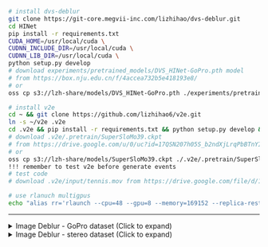 ``` bash
# install dvs-deblur
git clone https://git-core.megvii-inc.com/lizhihao/dvs-deblur.git
cd HINet
pip install -r requirements.txt
CUDA_HOME=/usr/local/cuda \
CUDNN_INCLUDE_DIR=/usr/local/cuda \
CUDNN_LIB_DIR=/usr/local/cuda \
python setup.py develop
# download experiments/pretrained_models/DVS_HINet-GoPro.pth model 
# from https://box.nju.edu.cn/f/4accea732b5e418193e8/
# or
oss cp s3://lzh-share/models/DVS_HINet-GoPro.pth ./experiments/pretrained_models/DVS_HINet-GoPro.pth

# install v2e
cd ~ && git clone https://github.com/lizhihao6/v2e.git
ln -s ~/v2e .v2e
cd .v2e && pip install -r requirements.txt && python setup.py develop && cd ../
# download .v2e/.pretrain/SuperSloMo39.ckpt 
# from https://drive.google.com/u/0/uc?id=17QSN207h05S_b2ndXjLrqPbBTnYIl0Vb&export=download
# or
oss cp s3://lzh-share/models/SuperSloMo39.ckpt ./.v2e/.pretrain/SuperSloMo39.ckpt
!!! remember to test v2e before generate events
# test code
# download .v2e/input/tennis.mov from https://drive.google.com/file/d/1dNUXJGlpEM51UVYH4-ZInN9pf0bHGgT_/view

# use rlanuch multigpus
echo "alias rr='rlaunch --cpu=48 --gpu=8 --memory=169152 --replica-restart=on-failure -P 1 --preemptible=no '" >> ~/.zshrc
```

---


<details>
  <summary>Image Deblur - GoPro dataset (Click to expand) </summary>

* **generate datasets **(!!! only need when you want to regenerate events !!!)**
    * ```python scripts/data_preparation/gopro.py```

* prepare datasets
  ``` bash
  oss sync s3://lzh-share/GOPRO_Large/ /data/GOPRO_Large/
  oss sync s3://lzh-share/GoPro/ /data/GoPro/
  ln -s /data/GoPro datasets/GoPro
  ln -s /data/GOPRO_Large datasets/GOPRO_Large 
  ```

* eval
    * download [pretrained model](https://drive.google.com/file/d/1dw8PKVkLfISzNtUu3gqGh83NBO83ZQ5n/view?usp=sharing) to
      ./experiments/pretrained_models/HINet-GoPro.pth
    * ```python basicsr/test.py -opt options/test/GoPro/HINet-GoPro.yml  ```

* train

    * ```python -m torch.distributed.launch --nproc_per_node=8 --master_port=4321 basicsr/train.py -opt options/train/GoPro/HINet.yml --launcher pytorch```

</details>


<details>
  <summary>Image Deblur - stereo dataset (Click to expand) </summary>

* **generate datasets **(!!! only need when you want to regenerate events !!!)**
  ```
  # x16 VFI
  git clone https://github.com/lizhihao6/ABME.git
  python3 stereo_blur_x16.py [0-8] (use rlanch) 
  # generate events
  python3 scripts/data_preparation/dvs_genertor.py [0-8] (use rlanuch)
  # crop
  cd scripts/data_preparation && python3 stereo.py (use rlanuch)
  # make nori
  cd scripts/data_preparation/make_nori_ll3/make_stereo_nori.py (use rlanuch)
  ```

* prepare datasets
  ``` bash
  # prepare training dataset
  oss cp s3://lzh-share/stereo_blur_data/train_v4.nori.json /data/stereo_blur_data/train_v4.nori.json
  oss cp s3://lzh-share/stereo_blur_data/test_v4.nori.json /data/stereo_blur_data/test_v4.nori.json
  ln -s /data/stereo_blur_data datasets/stereo_blur_data
  # prepare test dataset
  oss sync s3://lzh-share/MiDVS /data/MiDVS
  ```

* eval
    * oss cp /lzh/share/models/net_g_40000.pth ./experiments/Stereo-DVS-HINet/models/net_g_40000.pth
    * ```python basicsr/test.py -opt options/test/Stereo/HINet-MiDVS.yml  ```

* train
    * oss cp /lzh/share/models/HINet-REDS.pth ./experiments/pretrained_models/HINet-REDS.pth
    * ``` python -m torch.distributed.launch --nproc_per_node=8 --master_port=4321 basicsr/train.py -opt options/train/Stereo/DVS_HINet.yml --launcher pytorch```

</details>
